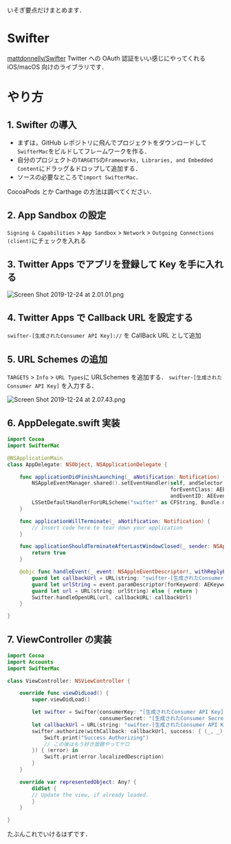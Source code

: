 <!-- title:Swift：macOSでSwifterを使ってTwitterの認証をする -->

いそぎ要点だけまとめます．

# Swifter

[mattdonnelly/Swifter](https://github.com/mattdonnelly/Swifter)
Twitter への OAuth 認証をいい感じにやってくれる iOS/macOS 向けのライブラリです．

# やり方

## 1. Swifter の導入

- まずは，GitHub レポジトリに飛んでプロジェクトをダウンロードして`SwifterMac`をビルドしてフレームワークを作る．
- 自分のプロジェクトの`TARGETS`の`Frameworks, Libraries, and Embedded Content`にドラッグ＆ドロップして追加する．
- ソースの必要なところで`import SwifterMac`．

CocoaPods とか Carthage の方法は調べてください．

## 2. App Sandbox の設定

`Signing & Capabilities` > `App Sandbox` > `Network` > `Outgoing Connections (client)`にチェックを入れる

## 3. Twitter Apps でアプリを登録して Key を手に入れる

![Screen Shot 2019-12-24 at 2.01.01.png](./images/article/d87f16a9-8b94-ccb6-7b75-7a4053cc9d6b.png)

## 4. Twitter Apps で Callback URL を設定する

`swifter-[生成されたConsumer API Key]://`
を CallBack URL として追加

## 5. URL Schemes の追加

`TARGETS` > `Info` > `URL Types`に URLSchemes を追加する．
`swifter-[生成されたConsumer API Key]`
を入力する．

![Screen Shot 2019-12-24 at 2.07.43.png](./images/article/71ecdf0e-382d-2e4b-783b-404e9731c6fd.png)

## 6. AppDelegate.swift 実装

```swift:AppDelegate.swift
import Cocoa
import SwifterMac

@NSApplicationMain
class AppDelegate: NSObject, NSApplicationDelegate {

    func applicationDidFinishLaunching(_ aNotification: Notification) {
        NSAppleEventManager.shared().setEventHandler(self, andSelector: #selector(handleEvent),
                                                     forEventClass: AEEventClass(kInternetEventClass),
                                                     andEventID: AEEventID(kAEGetURL))
        LSSetDefaultHandlerForURLScheme("swifter" as CFString, Bundle.main.bundleIdentifier! as CFString)
    }

    func applicationWillTerminate(_ aNotification: Notification) {
        // Insert code here to tear down your application
    }

    func applicationShouldTerminateAfterLastWindowClosed(_ sender: NSApplication) -> Bool {
        return true
    }

    @objc func handleEvent(_ event: NSAppleEventDescriptor!, withReplyEvent: NSAppleEventDescriptor!) {
        guard let callbackUrl = URL(string: "swifter-[生成されたConsumer API Key]://") else { return }
        guard let urlString = event.paramDescriptor(forKeyword: AEKeyword(keyDirectObject))?.stringValue else { return }
        guard let url = URL(string: urlString) else { return }
        Swifter.handleOpenURL(url, callbackURL: callbackUrl)
    }

}
```

## 7. ViewController の実装

```swift:ViewController.swift
import Cocoa
import Accounts
import SwifterMac

class ViewController: NSViewController {

    override func viewDidLoad() {
        super.viewDidLoad()

        let swifter = Swifter(consumerKey: "[生成されたConsumer API Key]",
                              consumerSecret: "[生成されたConsumer Secret Key]")
        let callbackUrl = URL(string: "swifter-[生成されたConsumer API Key]://")!
        swifter.authorize(withCallback: callbackUrl, success: { (_, _) in
            Swift.print("Success Authorizing")
            // この後はもう好き放題やってケロ
        }) { (error) in
            Swift.print(error.localizedDescription)
        }
    }

    override var representedObject: Any? {
        didSet {
        // Update the view, if already loaded.
        }
    }

}
```

たぶんこれでいけるはずです．

